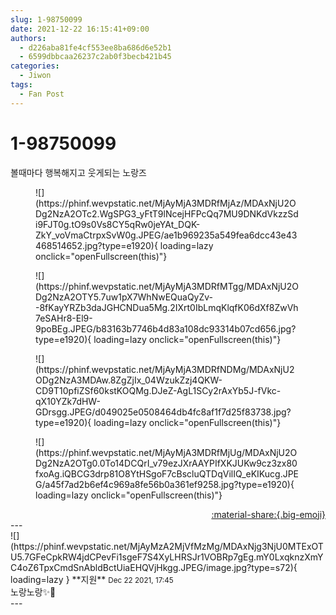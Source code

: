 ```yaml
---
slug: 1-98750099
date: 2021-12-22 16:15:41+09:00
authors:
  - d226aba81fe4cf553ee8ba686d6e52b1
  - 6599dbbcaa26237c2ab0f3becb421b45
categories:
  - Jiwon
tags:
  - Fan Post
---
```


# 1-98750099

<div class="post-container" markdown="1">
<div class="content-container md-sidebar__scrollwrap" markdown="1">

볼때마다 행복해지고 웃게되는 노랑즈
<figure markdown="1">
![](https://phinf.wevpstatic.net/MjAyMjA3MDRfMjAz/MDAxNjU2ODg2NzA2OTc2.WgSPG3_yFtT9lNcejHFPcQq7MU9DNKdVkzzSdi9FJT0g.tO9s0Vs8CY5qRw0jeYAt_DQK-ZkY_voVmaCtrpxSvW0g.JPEG/ae1b969235a549fea6dcc43e43468514652.jpg?type=e1920){ loading=lazy onclick="openFullscreen(this)"}
</figure>

<figure markdown="1">
![](https://phinf.wevpstatic.net/MjAyMjA3MDRfMTgg/MDAxNjU2ODg2NzA2OTY5.7uw1pX7WhNwEQuaQyZv--8fKayYRZb3daJGHCNDua5Mg.2IXrt0IbLmqKlqfK06dXf8ZwVh7eSAHr8-El9-9poBEg.JPEG/b83163b7746b4d83a108dc93314b07cd656.jpg?type=e1920){ loading=lazy onclick="openFullscreen(this)"}
</figure>

<figure markdown="1">
![](https://phinf.wevpstatic.net/MjAyMjA3MDRfNDMg/MDAxNjU2ODg2NzA3MDAw.8ZgZjIx_04WzukZzj4QKW-CD9T10pfiZSf60kstKOQMg.DJeZ-AgL1SCy2rAxYb5J-fVkc-qX10YZk7dHW-GDrsgg.JPEG/d049025e0508464db4fc8af1f7d25f83738.jpg?type=e1920){ loading=lazy onclick="openFullscreen(this)"}
</figure>

<figure markdown="1">
![](https://phinf.wevpstatic.net/MjAyMjA3MDRfMjUg/MDAxNjU2ODg2NzA2OTg0.0To14DCQrI_v79ezJXrAAYPIfXKJUKw9cz3zx80fxoAg.iQBCG3drp81O8YtHSgoF7cBscluQTDqVilIQ_eKIKucg.JPEG/a45f7ad2b6ef4c969a8fe56b0a361ef9258.jpg?type=e1920){ loading=lazy onclick="openFullscreen(this)"}
</figure>


</div>
</div>

<div style="text-align: right;" markdown="1">
<a href="https://weverse.io/fromis9/fanpost/1-98750099" style="text-align: right;">:material-share:{.big-emoji}</a>
</div>
---

<div class="comments-container md-sidebar__scrollwrap" markdown="1">
<div class="comment" markdown="1">
<div class='id-container' markdown="1">
![](https://phinf.wevpstatic.net/MjAyMzA2MjVfMzMg/MDAxNjg3NjU0MTExOTU5.7GFeCpkRW4jdCPevFi1sgeF7S4XyLHRSJr1VOBRp7gEg.mY0LxqknzXmYC4oZ6TpxCmdSnAbldBctUiaEHQVjHkgg.JPEG/image.jpg?type=s72){ loading=lazy }
**<span class="artist">지원</span>** <small>Dec 22 2021, 17:45</small><br>
</div>
<div class='comment-body' markdown="1">
노랑노랑✨💛
</div>
</div>
</div>
---
